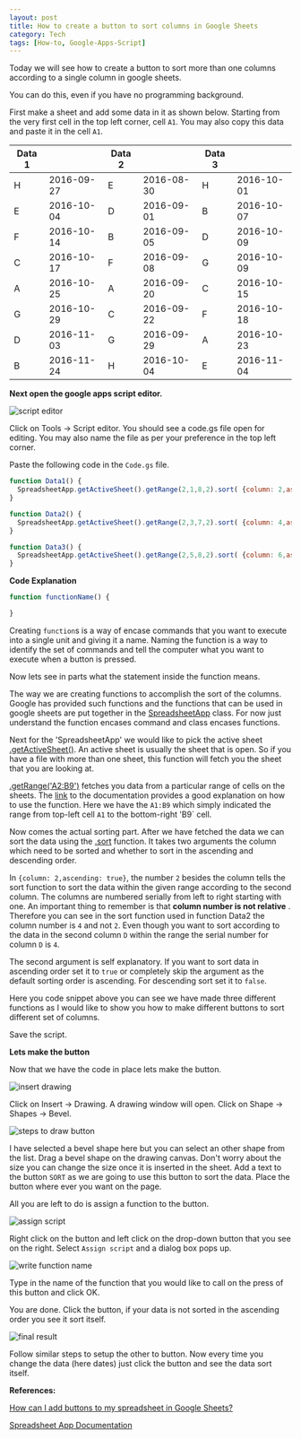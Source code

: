 ```yaml
---
layout: post
title: How to create a button to sort columns in Google Sheets
category: Tech
tags: [How-to, Google-Apps-Script]
---
```


Today we will see how to create a button to sort more than one columns according to a single column in google sheets.

You can do this, even if you have no programming background.

First make a sheet and add some data in it as shown below. Starting from the very first cell in the top left corner, cell `A1`.
You may also copy this data and paste it in the cell `A1`.

|Data 1	|			|Data 2 |			|Data 3	|          |
|-------|-----------|-------|-----------|-------|----------|
|H		|2016-09-27	|E		|2016-08-30	|H		|2016-10-01|
|E		|2016-10-04	|D		|2016-09-01	|B      |2016-10-07|
|F		|2016-10-14	|B		|2016-09-05	|D		|2016-10-09|
|C		|2016-10-17	|F		|2016-09-08	|G		|2016-10-09|
|A		|2016-10-25	|A		|2016-09-20	|C		|2016-10-15|
|G		|2016-10-29	|C		|2016-09-22	|F		|2016-10-18|
|D		|2016-11-03	|G		|2016-09-29	|A		|2016-10-23|
|B		|2016-11-24	|H		|2016-10-04	|E		|2016-11-04|

**Next open the google apps script editor.**

![script editor][I1]

Click on Tools -> Script editor. You should see a code.gs file open for editing.
You may also name the file as per your preference in the top left corner.

Paste the following code in the `Code.gs` file.

```javascript
function Data1() {
  SpreadsheetApp.getActiveSheet().getRange(2,1,8,2).sort( {column: 2,ascending: true} );
}

function Data2() {
  SpreadsheetApp.getActiveSheet().getRange(2,3,7,2).sort( {column: 4,ascending: true} );
}

function Data3() {
  SpreadsheetApp.getActiveSheet().getRange(2,5,8,2).sort( {column: 6,ascending: true} );
}
```

**Code Explanation**

```javascript
function functionName() {

}
```

Creating `function`s is a way of encase commands that you want to execute into a single unit and giving it a name.
Naming the function is a way to identify the set of commands and tell the computer what you want to execute when a button is pressed.

Now lets see in parts what the statement inside the function means.

The way we are creating functions to accomplish the sort of the columns.
Google has provided such functions and the functions that can be used in google sheets are put together
in the [SpreadsheetApp][1] class. For now just understand the function encases command and class encases functions.

Next for the 'SpreadsheetApp' we would like to pick the active sheet [.getActiveSheet()][2]. An active sheet is usually the sheet
that is open. So if you have a file with more than one sheet, this function will fetch you the sheet that you are looking at.

[.getRange('A2:B9')][3] fetches you data from a particular range of cells on the sheets. The [link][3] to the documentation provides a good explanation on how to use the function.
Here we have the `A1:B9` which simply indicated the range from top-left cell `A1` to the bottom-right 'B9` cell.

Now comes the actual sorting part. After we have fetched the data we can sort the data using the
[.sort][4] function.
It takes two arguments the column which need to be sorted and whether to sort in the ascending and descending order.

In `{column: 2,ascending: true}`, the number `2` besides the column tells the sort function to sort the data
within the given range according to the second column. The columns are numbered serially from left to right starting with one.
An important thing to remember is that **column number is not relative** .
Therefore you can see in the sort function used in function Data2 the column number is `4` and not `2`.
Even though you want to sort according to the data in the second column `D` within the range the serial number for column `D` is `4`.

The second argument is self explanatory. If you want to sort data in ascending order set it to `true` or completely skip
the argument as the default sorting order is ascending. For descending sort set it to `false`.

Here you code snippet above you can see we have made three different functions as
I would like to show you how to make different buttons to sort different set of columns.

Save the script.

**Lets make the button**

Now that we have the code in place lets make the button.

![insert drawing][I2]

Click on Insert -> Drawing. A drawing window will open. Click on Shape -> Shapes -> Bevel.

![steps to draw button][I3]

I have selected a bevel shape here but you can select an other shape from the list.
Drag a bevel shape on the drawing canvas. Don't worry about the size you can change the size once it is inserted in the sheet.
Add a text to the button `SORT` as we are going to use this button to sort the data. Place the button where ever you want on the page.

All you are left to do is assign a function to the button.

![assign script][I4]

Right click on the button and left click on the drop-down button that you see on the right.
Select `Assign script` and a dialog box pops up.

![write function name][I5]

Type in the name of the function that you would like to call
on the press of this button and click OK.

You are done. Click the button, if your data is not sorted in the ascending order you see it sort itself.

![final result][I6]

Follow similar steps to setup the other to button.
Now every time you change the data (here dates) just click the button and see the data sort itself.

**References:**

[How can I add buttons to my spreadsheet in Google Sheets?](https://www.youtube.com/watch?v=sDMY9o23uBM)

[Spreadsheet App Documentation][1]

[1]: https://developers.google.com/apps-script/reference/spreadsheet/spreadsheet-app
[2]: https://developers.google.com/apps-script/reference/spreadsheet/spreadsheet-app#getActiveSheet()
[3]: https://developers.google.com/apps-script/reference/spreadsheet/sheet#getRange(String)
[4]: https://developers.google.com/apps-script/reference/spreadsheet/range#sort(Object)
[I1]: https://cdn.rawgit.com/arccoder/arccoder.github.io/master/blog/images/_posts/10_2016/sortbutton1.png
[I2]: https://cdn.rawgit.com/arccoder/arccoder.github.io/master/blog/images/_posts/10_2016/sortbutton2.png
[I3]: https://cdn.rawgit.com/arccoder/arccoder.github.io/master/blog/images/_posts/10_2016/sortbutton3.gif
[I4]: https://cdn.rawgit.com/arccoder/arccoder.github.io/master/blog/images/_posts/10_2016/sortbutton4.png
[I5]: https://cdn.rawgit.com/arccoder/arccoder.github.io/master/blog/images/_posts/10_2016/sortbutton5.png
[I6]: https://cdn.rawgit.com/arccoder/arccoder.github.io/master/blog/images/_posts/10_2016/sortbutton6.png
